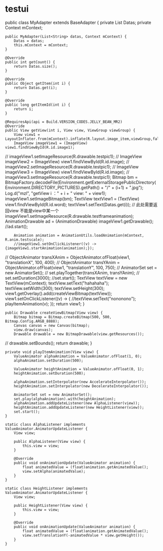 # testui


public class MyAdapter extends BaseAdapter {
    private List<String> Datas;
    private Context mContext;

    public MyAdapter(List<String> datas, Context mContext) {
        Datas = datas;
        this.mContext = mContext;
    }

    @Override
    public int getCount() {
        return Datas.size();
    }

    @Override
    public Object getItem(int i) {
        return Datas.get(i);
    }

    @Override
    public long getItemId(int i) {
        return i;
    }

    @RequiresApi(api = Build.VERSION_CODES.JELLY_BEAN_MR2)
    @Override
    public View getView(int i, View view, ViewGroup viewGroup) {
        View view1 = LayoutInflater.from(mContext).inflate(R.layout.image_item,viewGroup,false);
        ImageView imageView1 = (ImageView) view1.findViewById(R.id.image1);
//        imageView1.setImageResource(R.drawable.testpic1);
//        ImageView imageView2 = (ImageView) view1.findViewById(R.id.image);
//        imageView2.setImageResource(R.drawable.testpic1);
//        ImageView imageView3 = (ImageView) view1.findViewById(R.id.image);
//        imageView3.setImageResource(R.drawable.testpic1);
        Bitmap bm = BitmapFactory.decodeFile(Environment.getExternalStoragePublicDirectory(Environment.DIRECTORY_PICTURES).getPath() + "/" + (i+1) + ".jpg");
        Log.d("mzl", "getView i ：" + i + " view: " + view1);
        imageView1.setImageBitmap(bm);
        TextView textView1 = (TextView) view1.findViewById(R.id.word);
        textView1.setText(Datas.get(i));
//        此处需要返回view 不能是view中某一个
        imageView1.setImageResource(R.drawable.testframeanimation);
        AnimationDrawable ad = (AnimationDrawable) imageView1.getDrawable();
        //ad.start();

        Animation animation = AnimationUtils.loadAnimation(mContext, R.anim.testscale);
        //imageView1.setOnClickListener((v) -> {imageView1.startAnimation(animation);});

//        ObjectAnimator transXAnim = ObjectAnimator.ofFloat(view1, "translationX", 100, 400);
//        ObjectAnimator transYAnim = ObjectAnimator.ofFloat(view1, "translationY", 100, 750);
//        AnimatorSet set = new AnimatorSet();
//        set.playTogether(transXAnim, transYAnim);
//        set.setDuration(3000);
        //set.start();
        TextView textView = new TextView(mContext);
        textView.setText("hahahaha");
        textView.setWidth(300);
        textView.setHeight(300);
        view1.getOverlay().add(createViewBitmap(textView));
        view1.setOnClickListener((v) -> {
            //textView.setText("nononono");
            playItemAnimation(v);
        });
        return view1;
    }

    public Drawable createViewBitmap(View view) {
        Bitmap bitmap = Bitmap.createBitmap(500, 500, Bitmap.Config.ARGB_8888);
        Canvas canvas = new Canvas(bitmap);
        view.draw(canvas);
        Drawable drawable = new BitmapDrawable(view.getResources());
//        drawable.setBounds();
        return drawable;
    }

    private void playItemAnimation(View view) {
        ValueAnimator alphaAnimation = ValueAnimator.ofFloat(1, 0);
        alphaAnimation.setDuration(500);

        ValueAnimator heightAnimation = ValueAnimator.ofFloat(0, 1);
        heightAnimation.setDuration(500);

        alphaAnimation.setInterpolator(new AccelerateInterpolator());
        heightAnimation.setInterpolator(new DecelerateInterpolator());

        AnimatorSet set = new AnimatorSet();
        set.play(alphaAnimation).with(heightAnimation);
        alphaAnimation.addUpdateListener(new AlphaListener(view));
        heightAnimation.addUpdateListener(new HeightListener(view));
        set.start();
    }

    static class AlphaListener implements ValueAnimator.AnimatorUpdateListener {
        View view;

        public AlphaListener(View view) {
            this.view = view;
        }

        @Override
        public void onAnimationUpdate(ValueAnimator animation) {
            float animatedValue = (float)animation.getAnimatedValue();
            view.setAlpha(animatedValue);
        }
    }

    static class HeightListener implements ValueAnimator.AnimatorUpdateListener {
        View view;

        public HeightListener(View view) {
            this.view = view;
        }

        @Override
        public void onAnimationUpdate(ValueAnimator animation) {
            float animatedValue = (float)animation.getAnimatedValue();
            view.setTranslationY(-animatedValue * view.getHeight());
        }
    }
